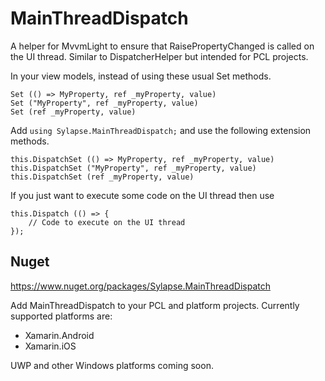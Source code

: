 # MainThreadDispatch

A helper for MvvmLight to ensure that RaisePropertyChanged is called on the UI thread. Similar to DispatcherHelper but intended for PCL projects.

In your view models, instead of using these usual Set methods.

```
Set (() => MyProperty, ref _myProperty, value)
Set ("MyProperty", ref _myProperty, value)
Set (ref _myProperty, value)
```

Add `using Sylapse.MainThreadDispatch;` and use the following extension methods.

```
this.DispatchSet (() => MyProperty, ref _myProperty, value)
this.DispatchSet ("MyProperty", ref _myProperty, value)
this.DispatchSet (ref _myProperty, value)
```

If you just want to execute some code on the UI thread then use

```
this.Dispatch (() => {
    // Code to execute on the UI thread
});
```

## Nuget

https://www.nuget.org/packages/Sylapse.MainThreadDispatch

Add MainThreadDispatch to your PCL and platform projects. Currently supported platforms are:

- Xamarin.Android
- Xamarin.iOS

UWP and other Windows platforms coming soon.
